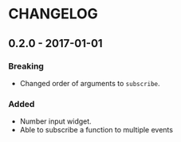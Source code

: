 # CHANGELOG

## 0.2.0 - 2017-01-01

### Breaking

- Changed order of arguments to `subscribe`.

### Added

- Number input widget.
- Able to subscribe a function to multiple events
